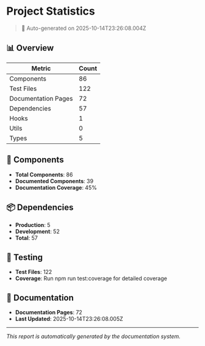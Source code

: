 # Project Statistics

> 🤖 Auto-generated on 2025-10-14T23:26:08.004Z

## 📊 Overview

| Metric | Count |
|--------|-------|
| Components | 86 |
| Test Files | 122 |
| Documentation Pages | 72 |
| Dependencies | 57 |
| Hooks | 1 |
| Utils | 0 |
| Types | 5 |

## 🧩 Components

- **Total Components**: 86
- **Documented Components**: 39
- **Documentation Coverage**: 45%

## 📦 Dependencies

- **Production**: 5
- **Development**: 52
- **Total**: 57

## 🧪 Testing

- **Test Files**: 122
- **Coverage**: Run npm run test:coverage for detailed coverage

## 📝 Documentation

- **Documentation Pages**: 72
- **Last Updated**: 2025-10-14T23:26:08.005Z

---

*This report is automatically generated by the documentation system.*

